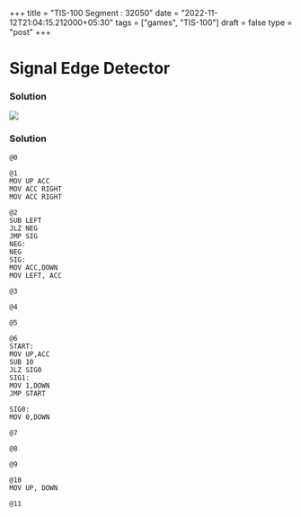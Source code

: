 +++
title = "TIS-100 Segment : 32050"
date = "2022-11-12T21:04:15.212000+05:30"
tags = ["games", "TIS-100"]
draft = false
type = "post"
+++

# Signal Edge Detector

### Solution

![](/images/games/tis-100/segment/32050/1.png)

### Solution

```
@0

@1
MOV UP ACC
MOV ACC RIGHT
MOV ACC RIGHT

@2
SUB LEFT
JLZ NEG
JMP SIG
NEG:
NEG
SIG:
MOV ACC,DOWN
MOV LEFT, ACC

@3

@4

@5

@6
START:
MOV UP,ACC
SUB 10
JLZ SIG0
SIG1:
MOV 1,DOWN
JMP START

SIG0:
MOV 0,DOWN

@7

@8

@9 

@10
MOV UP, DOWN

@11

```